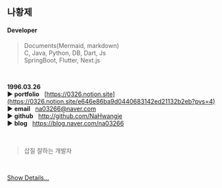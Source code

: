 ## 나황제  

#### Developer
> Documents(Mermaid, markdown)  
> C, Java, Python, DB, Dart, Js  
> SpringBoot, Flutter, Next.js

<br/>

**1996.03.26**  
▶️ **portfolio**&nbsp;&nbsp;&nbsp;[https://0326.notion.site](https://0326.notion.site/e646e86ba9d0440683142ed21132b2eb?pvs=4)  
▶️ **email**&nbsp;&nbsp;&nbsp;na03266@naver.com  
▶️ **github**&nbsp;&nbsp;&nbsp;http://github.com/NaHwangje  
▶️ **blog**&nbsp;&nbsp;&nbsp;https://blog.naver.com/na03266

<br/>

> 삽질 잘하는 개발자

<br/>

[Show Details...](https://github.com/NaHwangje/Portfolio-Dev.Hwangje)  
